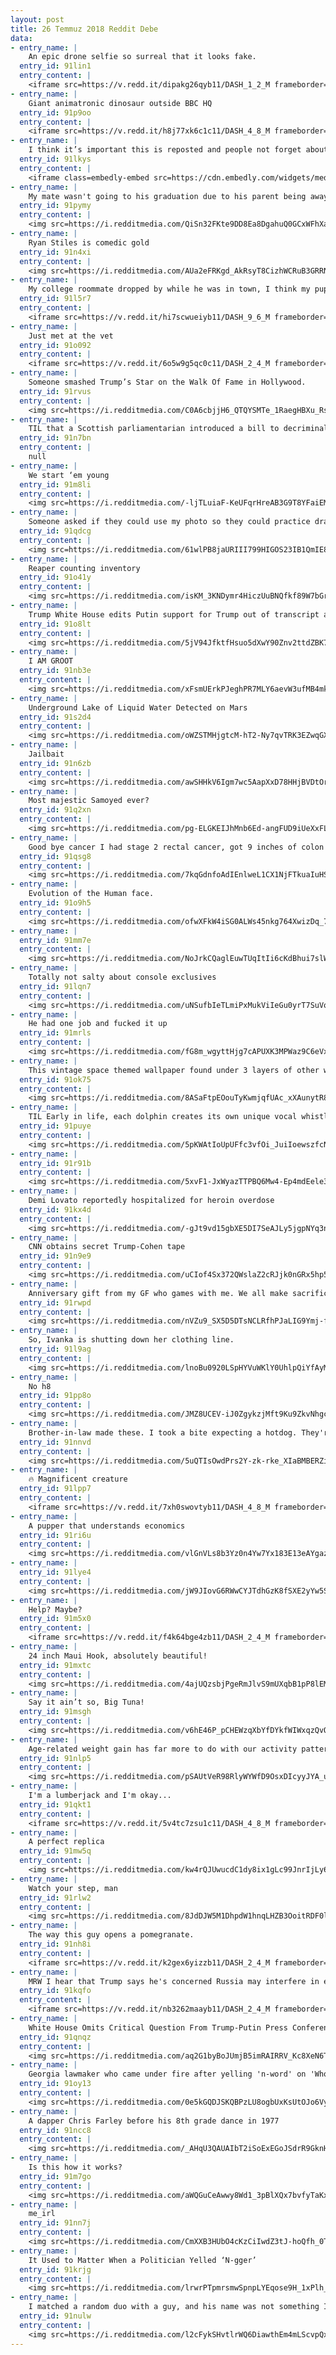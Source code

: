```yaml
---
layout: post
title: 26 Temmuz 2018 Reddit Debe
data:
- entry_name: |
    An epic drone selfie so surreal that it looks fake.
  entry_id: 91lin1
  entry_content: |
    <iframe src=https://v.redd.it/dipakg26qyb11/DASH_1_2_M frameborder=0></iframe>
- entry_name: |
    Giant animatronic dinosaur outside BBC HQ
  entry_id: 91p9oo
  entry_content: |
    <iframe src=https://v.redd.it/h8j77xk6c1c11/DASH_4_8_M frameborder=0></iframe>
- entry_name: |
    I think it’s important this is reposted and people not forget about the bullshit that is your “bought and paid for” news station.
  entry_id: 91lkys
  entry_content: |
    <iframe class=embedly-embed src=https://cdn.embedly.com/widgets/media.html?src=https%3A%2F%2Fwww.youtube.com%2Fembed%2FhWLjYJ4BzvI%3Ffeature%3Doembed&url=http%3A%2F%2Fwww.youtube.com%2Fwatch%3Fv%3DhWLjYJ4BzvI&image=https%3A%2F%2Fi.ytimg.com%2Fvi%2FhWLjYJ4BzvI%2Fhqdefault.jpg&key=522baf40bd3911e08d854040d3dc5c07&type=text%2Fhtml&schema=youtube width=600 height=338 scrolling=no frameborder=0 allow=autoplay; fullscreen allowfullscreen=true></iframe>
- entry_name: |
    My mate wasn't going to his graduation due to his parent being away. So we took a budget graduation photo and stepped in as mum and dad
  entry_id: 91pymy
  entry_content: |
    <img src=https://i.redditmedia.com/QiSn32FKte9DD8Ea8DgahuQ0GCxWFhXa8UVX3mnLD9A.jpg?s=d0d59f65beccba36be0c6ee00545a861 frameborder=0>
- entry_name: |
    Ryan Stiles is comedic gold
  entry_id: 91n4xi
  entry_content: |
    <img src=https://i.redditmedia.com/AUa2eFRKgd_AkRsyT8CizhWCRuB3GRRN6usXCdvtm-o.jpg?s=83c7388745b130be02ee239e927227bb frameborder=0>
- entry_name: |
    My college roommate dropped by while he was in town, I think my pupper remembered her old roomie
  entry_id: 91l5r7
  entry_content: |
    <iframe src=https://v.redd.it/hi7scwueiyb11/DASH_9_6_M frameborder=0></iframe>
- entry_name: |
    Just met at the vet
  entry_id: 91o092
  entry_content: |
    <iframe src=https://v.redd.it/6o5w9g5qc0c11/DASH_2_4_M frameborder=0></iframe>
- entry_name: |
    Someone smashed Trump’s Star on the Walk Of Fame in Hollywood.
  entry_id: 91rvus
  entry_content: |
    <img src=https://i.redditmedia.com/C0A6cbjjH6_QTQYSMTe_1RaegHBXu_RsIVL3lrK6VVQ.jpg?s=23654a89fa0f2603047d3936fe798a49 frameborder=0>
- entry_name: |
    TIL that a Scottish parliamentarian introduced a bill to decriminalize homosexuality in England after his gay brother killed himself. It passed. He wrote another bill to protect badgers. It failed. When asked why the latter didn’t pass, he snorted “There are not many badgers in the House of Lords.”
  entry_id: 91n7bn
  entry_content: |
    null
- entry_name: |
    We start ‘em young
  entry_id: 91m8li
  entry_content: |
    <img src=https://i.redditmedia.com/-ljTLuiaF-KeUFqrHreAB3G9T8YFaiEMLGBTELP0dGk.jpg?s=9181b221f9b9a4b47e04b3c5d69967c6 frameborder=0>
- entry_name: |
    Someone asked if they could use my photo so they could practice drawing action shots and this is the amazing result.
  entry_id: 91qdcg
  entry_content: |
    <img src=https://i.redditmedia.com/61wlPB8jaURIII799HIGOS23IB1QmIE8HxJJlIWKZFY.jpg?s=979278877bd7bc7d34e9f4e5fe6b04b5 frameborder=0>
- entry_name: |
    Reaper counting inventory
  entry_id: 91o41y
  entry_content: |
    <img src=https://i.redditmedia.com/isKM_3KNDymr4HiczUuBNQfkf89W7bGrbJ-t-DVQQbc.gif?fm=jpg&s=9cafc7ab402acdba3d37337cc29ce210 frameborder=0>
- entry_name: |
    Trump White House edits Putin support for Trump out of transcript and video
  entry_id: 91o8lt
  entry_content: |
    <img src=https://i.redditmedia.com/5jV94JfktfHsuo5dXwY90Znv2ttdZBK7lGyG98LuL6s.jpg?s=24472bd242704174756046b62496da0c frameborder=0>
- entry_name: |
    I AM GROOT
  entry_id: 91nb3e
  entry_content: |
    <img src=https://i.redditmedia.com/xFsmUErkPJeghPR7MLY6aevW3ufMB4mkr8nm3rFVIOo.jpg?s=0344ac81a10d97ec11e4d8b1e27e4741 frameborder=0>
- entry_name: |
    Underground Lake of Liquid Water Detected on Mars
  entry_id: 91s2d4
  entry_content: |
    <img src=https://i.redditmedia.com/oWZSTMHjgtcM-hT2-Ny7qvTRK3EZwqGXaZe0XdBdYZQ.jpg?s=6508c842f828b384b39d84258077ab97 frameborder=0>
- entry_name: |
    Jailbait
  entry_id: 91n6zb
  entry_content: |
    <img src=https://i.redditmedia.com/awSHHkV6Igm7wc5AapXxD78HHjBVDtOr3JvsYvYNKv8.jpg?s=d69faa6b1c00d9576bcd0b87808db3db frameborder=0>
- entry_name: |
    Most majestic Samoyed ever?
  entry_id: 91q2xn
  entry_content: |
    <img src=https://i.redditmedia.com/pg-ELGKEIJhMnb6Ed-angFUD9iUeXxFLiXiYkW680_s.jpg?s=06a6ce0d47bfc41e5912aa1b81bc7971 frameborder=0>
- entry_name: |
    Good bye cancer I had stage 2 rectal cancer, got 9 inches of colon removed and near by lymph nodes. 1/10 do not recommend cancer it's a pain in my ass.
  entry_id: 91qsg8
  entry_content: |
    <img src=https://i.redditmedia.com/7kqGdnfoAdIEnlweL1CX1NjFTkuaIuHSQGCt695NfL0.jpg?s=6298cbdfdfc1fc3a660a29bc2e5d7680 frameborder=0>
- entry_name: |
    Evolution of the Human face.
  entry_id: 91o9h5
  entry_content: |
    <img src=https://i.redditmedia.com/ofwXFkW4iSG0ALWs45nkg764XwizDq_7RVlI7-5tu-E.gif?fm=jpg&s=c23b5b5c6371b838934da0c693ef967c frameborder=0>
- entry_name: |
  entry_id: 91mm7e
  entry_content: |
    <img src=https://i.redditmedia.com/NoJrkCQaglEuwTUqItIi6cKdBhui7slW0rgdIclbASw.jpg?s=1a033cd12cfe9cd0f6919e35be26a2cd frameborder=0>
- entry_name: |
    Totally not salty about console exclusives
  entry_id: 91lqn7
  entry_content: |
    <img src=https://i.redditmedia.com/uNSufbIeTLmiPxMukViIeGu0yrT7SuVo72v-FROGJkM.png?s=e71296abef522387687360aaa2672bde frameborder=0>
- entry_name: |
    He had one job and fucked it up
  entry_id: 91mrls
  entry_content: |
    <img src=https://i.redditmedia.com/fG8m_wgyttHjg7cAPUXK3MPWaz9C6eVxliRgnWXsVdc.jpg?s=4a03e416a188aefb1ef0810dc0171f6c frameborder=0>
- entry_name: |
    This vintage space themed wallpaper found under 3 layers of other wallpaper in an old farm house.
  entry_id: 91ok75
  entry_content: |
    <img src=https://i.redditmedia.com/8ASaFtpEOouTyKwmjqfUAc_xXAunytR8npQ51NOTrso.jpg?s=de6915ccddf2289d43e8600d871f1fd2 frameborder=0>
- entry_name: |
    TIL Early in life, each dolphin creates its own unique vocal whistle that gives it an individual identity. Because each whistle is unique, dolphins are able to call to each other by mimicking the whistle of a dolphin they want to communicate with. It's the equivalent of calling each other by name.
  entry_id: 91puye
  entry_content: |
    <img src=https://i.redditmedia.com/5pKWAtIoUpUFfc3vfOi_JuiIoewszfcNltVctR7rtXM.jpg?s=8c262b93df4f7f3d7ef619d63d633626 frameborder=0>
- entry_name: |
  entry_id: 91r91b
  entry_content: |
    <img src=https://i.redditmedia.com/5xvF1-JxWyazTTPBQ6Mw4-Ep4mdEele3n6d3a6miY1A.jpg?s=2bd3bbefd23d1ed5eada12dd804e27e8 frameborder=0>
- entry_name: |
    Demi Lovato reportedly hospitalized for heroin overdose
  entry_id: 91kx4d
  entry_content: |
    <img src=https://i.redditmedia.com/-gJt9vd15gbXE5DI7SeAJLy5jgpNYq3nrG-mr5-Ru_E.jpg?s=fba45a52c37016855b8977163b4ee969 frameborder=0>
- entry_name: |
    CNN obtains secret Trump-Cohen tape
  entry_id: 91n9e9
  entry_content: |
    <img src=https://i.redditmedia.com/uCIof4Sx372QWslaZ2cRJjk0nGRx5hp5px7I2Tji-b4.jpg?s=f1fd2b1fa92c4ebef2210ec37834e01f frameborder=0>
- entry_name: |
    Anniversary gift from my GF who games with me. We all make sacrifices to have this!
  entry_id: 91rwpd
  entry_content: |
    <img src=https://i.redditmedia.com/nVZu9_SX5D5DTsNCLRfhPJaLIG9Ymj-f5Au2jkkT9sQ.jpg?s=c97bba3cae18eaa4a7ae587b160bd849 frameborder=0>
- entry_name: |
    So, Ivanka is shutting down her clothing line.
  entry_id: 91l9ag
  entry_content: |
    <img src=https://i.redditmedia.com/lnoBu0920LSpHYVuWKlY0UhlpQiYfAyMwz3UgZAYwQ0.png?s=005ce48f0459dd5401f1d7a4632b0abf frameborder=0>
- entry_name: |
    No h8
  entry_id: 91pp8o
  entry_content: |
    <img src=https://i.redditmedia.com/JMZ8UCEV-iJ0ZgykzjMft9Ku9ZkvNhgcWQfNMoIn00A.jpg?s=b496d92a3f944c7d49d605727341f0a3 frameborder=0>
- entry_name: |
    Brother-in-law made these. I took a bite expecting a hotdog. They're doughnuts.
  entry_id: 91nnvd
  entry_content: |
    <img src=https://i.redditmedia.com/5uQTIsOwdPrs2Y-zk-rke_XIaBMBERZiJV4Ks6ub_Tk.jpg?s=536db7d1feb4d3aa5fb59feb5adb2f94 frameborder=0>
- entry_name: |
    🔥 Magnificent creature
  entry_id: 91lpp7
  entry_content: |
    <iframe src=https://v.redd.it/7xh0swovtyb11/DASH_4_8_M frameborder=0></iframe>
- entry_name: |
    A pupper that understands economics
  entry_id: 91ri6u
  entry_content: |
    <img src=https://i.redditmedia.com/vlGnVLs8b3Yz0n4Yw7Yx183E13eAYgazwXUF1RvlHa4.jpg?s=d0f81cb2b33d985a4de76b20e3aefe07 frameborder=0>
- entry_name: |
  entry_id: 91lye4
  entry_content: |
    <img src=https://i.redditmedia.com/jW9JIovG6RWwCYJTdhGzK8fSXE2yYw5SJab_JSprLbk.jpg?s=f33f7b301b9ca0bf28830bfd9cd16f1c frameborder=0>
- entry_name: |
    Help? Maybe?
  entry_id: 91m5x0
  entry_content: |
    <iframe src=https://v.redd.it/f4k64bge4zb11/DASH_2_4_M frameborder=0></iframe>
- entry_name: |
    24 inch Maui Hook, absolutely beautiful!
  entry_id: 91mxtc
  entry_content: |
    <img src=https://i.redditmedia.com/4ajUQzsbjPgeRmJlvS9mUXqbB1pP8lEMo_tSmFppjrk.jpg?s=328c881f0be6fcb0a72c3d0e6d06ea01 frameborder=0>
- entry_name: |
    Say it ain’t so, Big Tuna!
  entry_id: 91msgh
  entry_content: |
    <img src=https://i.redditmedia.com/v6hE46P_pCHEWzqXbYfDYkfWIWxqzQvOSsaw3-OtJvc.jpg?s=33c1bb617dc6400105b2ee08113c181e frameborder=0>
- entry_name: |
    Age-related weight gain has far more to do with our activity patterns than it does with our metabolism, which barely budges after 30. New research suggests that to achieve better health and reduce your risk of death from any cause, any kind of movement is better than little or none.
  entry_id: 91nlp5
  entry_content: |
    <img src=https://i.redditmedia.com/pSAUtVeR98RlyWYWfD9OsxDIcyyJYA_u1IcB0q4FJfk.jpg?s=5afc46a0f35a9d65d3bc37c720ec183a frameborder=0>
- entry_name: |
    I'm a lumberjack and I'm okay...
  entry_id: 91qkt1
  entry_content: |
    <iframe src=https://v.redd.it/5v4tc7zsu1c11/DASH_4_8_M frameborder=0></iframe>
- entry_name: |
    A perfect replica
  entry_id: 91mw5q
  entry_content: |
    <img src=https://i.redditmedia.com/kw4rQJUwucdC1dy8ix1gLc99JnrIjLy6BHVUOkTq2IE.png?s=bf86d9d14f1f8485ed0a63173ae42eb8 frameborder=0>
- entry_name: |
    Watch your step, man
  entry_id: 91rlw2
  entry_content: |
    <img src=https://i.redditmedia.com/8JdDJW5M1DhpdW1hnqLHZB3OoitRDF0l2O9rTBeYons.jpg?s=580d5d900bd4178be7191c1bbcdfc5dc frameborder=0>
- entry_name: |
    The way this guy opens a pomegranate.
  entry_id: 91nh8i
  entry_content: |
    <iframe src=https://v.redd.it/k2gex6yizzb11/DASH_2_4_M frameborder=0></iframe>
- entry_name: |
    MRW I hear that Trump says he's concerned Russia may interfere in election to help Democrats
  entry_id: 91kqfo
  entry_content: |
    <iframe src=https://v.redd.it/nb3262maayb11/DASH_2_4_M frameborder=0></iframe>
- entry_name: |
    White House Omits Critical Question From Trump-Putin Press Conference Video
  entry_id: 91qnqz
  entry_content: |
    <img src=https://i.redditmedia.com/aq2G1byBoJUmjB5imRAIRRV_Kc8XeN6TK_q_0i73Qbs.jpg?s=e84d55c71643e4dcebf1b3149ff8343f frameborder=0>
- entry_name: |
    Georgia lawmaker who came under fire after yelling 'n-word' on 'Who Is America?' says he'll quit
  entry_id: 91oy13
  entry_content: |
    <img src=https://i.redditmedia.com/0e5kGQDJSKQBPzLU8ogbUxKsUtOJo6VyF5E_QEr_iKE.jpg?s=e06b4aa48cad0bd1194de90a1502517c frameborder=0>
- entry_name: |
    A dapper Chris Farley before his 8th grade dance in 1977
  entry_id: 91ncc8
  entry_content: |
    <img src=https://i.redditmedia.com/_AHqU3QAUAIbT2iSoExEGoJSdrR9GknH1CTz3u6Ow-g.jpg?s=b84cc7882b97565d5db3fe956dbf1b24 frameborder=0>
- entry_name: |
    Is this how it works?
  entry_id: 91m7go
  entry_content: |
    <img src=https://i.redditmedia.com/aWQGuCeAwwy8Wd1_3pBlXQx7bvfyTaKxkhEikP8fXEA.png?s=fc02cbc59ea7a1fda0028d4d4238eebd frameborder=0>
- entry_name: |
    me_irl
  entry_id: 91nn7j
  entry_content: |
    <img src=https://i.redditmedia.com/CmXXB3HUbO4cKzCiIwdZ3tJ-hoQfh_0TLLTt4iQP2RM.jpg?s=32c911ea489d1f20ca7a679c4faa8f82 frameborder=0>
- entry_name: |
    It Used to Matter When a Politician Yelled ‘N-gger’
  entry_id: 91krjg
  entry_content: |
    <img src=https://i.redditmedia.com/lrwrPTpmrsmwSpnpLYEqose9H_1xPlh_niDtaiZ7xx8.jpg?s=53467c29e636f3ed0bb28c55d44b3c5e frameborder=0>
- entry_name: |
    I matched a random duo with a guy, and his name was not something I was expecting...(Hunt:shotdown)
  entry_id: 91nulw
  entry_content: |
    <img src=https://i.redditmedia.com/l2cFykSHvtlrWQ6DiawthEm4mLScvpQxuAtuSMrtF1w.jpg?s=31d4812047df8273a23c42dfe14683ce frameborder=0>
---
```

